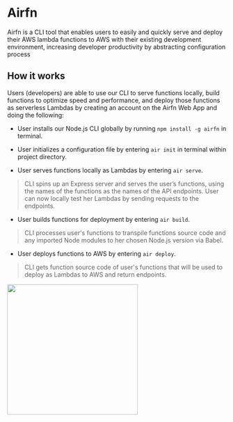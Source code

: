 # Airfn

Airfn is a CLI tool that enables users to easily and quickly serve and deploy their AWS lambda functions to AWS with their existing development environment, increasing developer productivity by abstracting configuration process

## How it works

Users (developers) are able to use our CLI to serve functions locally, build functions to
optimize speed and performance, and deploy those functions as serverless Lambdas by
creating an account on the Airfn Web App and doing the following:

* User installs our Node.js CLI globally by running `npm install -g airfn` in terminal.

* User initializes a configuration file by entering `air init` in terminal
within project directory.

* User serves functions locally as Lambdas by entering `air serve`.

> CLI spins up an Express server and serves the user’s functions, using the
names of the functions as the names of the API endpoints. User can now
locally test her Lambdas by sending requests to the endpoints.

* User builds functions for deployment by entering `air build`.

> CLI processes user&#39;s functions to transpile functions source code and any
imported Node modules to her chosen Node.js version via Babel.

* User deploys functions to AWS by entering `air deploy`.

> CLI gets function source code of user's functions that will be used to deploy as Lambdas to AWS and return endpoints.

<img src="https://airfn.io/static/b5989c8a5d27d55e2136896f345a80a5/af144/code.png" width="300">
